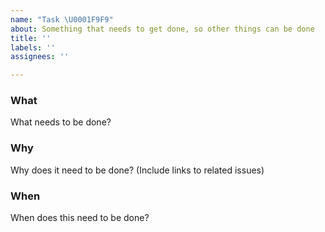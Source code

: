 ```yaml
---
name: "Task \U0001F9F9"
about: Something that needs to get done, so other things can be done
title: ''
labels: ''
assignees: ''

---
```


<!--
  Please fill out each section below. This info allows CIVIC heroes to do the good work!

  Before opening a new issue, please search existing issues: https://github.com/hackoregon/civic/issues
-->

### What

What needs to be done?

### Why

Why does it need to be done? (Include links to related issues)

### When

When does this need to be done?
